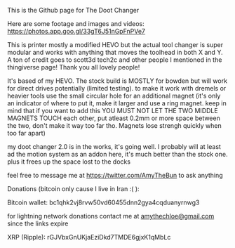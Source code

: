 This is the Github page for The Doot Changer

Here are some footage and images and videos:
https://photos.app.goo.gl/33gT6J51nGpFnPVe7

This is printer mostly a modified HEVO but the actual tool changer is super modular and works with anything that moves the toolhead in both X and Y. A ton of credit goes to scott3d tech2c and other people I mentioned in the thingiverse page! Thank you all lovely people!

It's based of my HEVO. The stock build is MOSTLY for bowden but will work for direct drives potentially (limited testing). to make it work with dremels or heavier tools use the small circular hole for an additional magnet (it's only an indicator of where to put it, make it larger and use a ring magnet. keep in mind that if you want to add this YOU MUST NOT LET THE TWO MIDDLE MAGNETS TOUCH each other, put atleast 0.2mm or more space between the two, don't make it way too far tho. Magnets lose strengh quickly when too far apart)

my doot changer 2.0 is in the works, it's going well. I probably will at least ad the motion system as an addon here, it's much better than the stock one. plus it frees up the space lost to the docks

feel free to message me at https://twitter.com/AmyTheBun to ask anything



Donations (bitcoin only cause I live in Iran :( ):

Bitcoin wallet: bc1qhk2vj8rvw50vd60455dnn2gya4cqduanyrnwg3

for lightning network donations contact me at amythechloe@gmail.com since the links expire

XRP (Ripple): rGJVbxGnUKjaEziDkd7TMDE6gjxK1qMbLc
